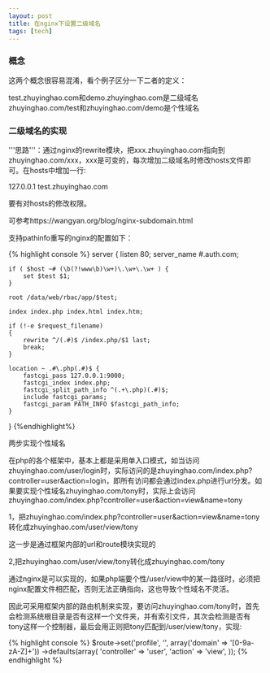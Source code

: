 ```yaml
---
layout: post
title: 在nginx下设置二级域名 
tags: [tech]
---
```


### 概念 ###

这两个概念很容易混淆，看个例子区分一下二者的定义：

test.zhuyinghao.com和demo.zhuyinghao.com是二级域名
zhuyinghao.com/test和zhuyinghao.com/demo是个性域名

### 二级域名的实现 ###

'''思路'''：通过nginx的rewrite模块，把xxx.zhuyinghao.com指向到zhuyinghao.com/xxx，xxx是可变的，每次增加二级域名时修改hosts文件即可。在hosts中增加一行:

127.0.0.1 test.zhuyinghao.com

要有对hosts的修改权限。

可参考https://wangyan.org/blog/nginx-subdomain.html

支持pathinfo重写的nginx的配置如下：

{% highlight console %}
server {
    listen 80; 
    server_name #.auth.com;

    if ( $host ~# (\b(?!www\b)\w+)\.\w+\.\w+ ) { 
        set $test $1; 
    }   

    root /data/web/rbac/app/$test;

    index index.php index.html index.htm;

    if (!-e $request_filename)
    {   
        rewrite ^/(.#)$ /index.php/$1 last;
        break;
    }   

    location ~ .#\.php(.#)$ {
        fastcgi_pass 127.0.0.1:9000;
        fastcgi_index index.php;
        fastcgi_split_path_info ^(.+\.php)(.#)$;
        include fastcgi_params;
        fastcgi_param PATH_INFO $fastcgi_path_info;
    }   
}
{%endhighlight%}

两步实现个性域名

在php的各个框架中，基本上都是采用单入口模式，如当访问zhuyinghao.com/user/login时，实际访问的是zhuyinghao.com/index.php?controller=user&action=login，即所有访问都会通过index.php进行url分发。如果要实现个性域名zhuyinghao.com/tony时，实际上会访问zhuyinghao.com/index.php?controller=user&action=view&name=tony

1，把zhuyinghao.com/index.php?controller=user&action=view&name=tony转化成zhuyinghao.com/user/view/tony

这一步是通过框架内部的url和route模块实现的

2,把zhuyinghao.com/user/view/tony转化成zhuyinghao.com/tony

通过nginx是可以实现的，如果php端要个性/user/view中的某一路径时，必须把nginx配置文件相匹配，否则无法正确指向，这也导致个性域名不灵活。

因此可采用框架内部的路由机制来实现，要访问zhuyinghao.com/tony时，首先会检测系统根目录是否有这样一个文件夹，并有索引文件，其次会检测是否有tony这样一个控制器，最后会用正则把tony匹配到/user/view/tony，实现:

{% highlight console %}
$route->set('profile', '<domain>', array('domain' => '[0-9a-zA-Z]+'))
 	->defaults(array(
 	    'controller' => 'user',
 	    'action' => 'view',
 	));
{% endhighlight %}
